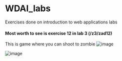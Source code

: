 # WDAI_labs
Exercises done on introduction to web applications labs
#### Most worth to see is exercise 12 in lab 3 (/z3/zad12)
This is game where you can shoot to zombie
![image](https://user-images.githubusercontent.com/57947739/224546408-84e5a2ff-d70b-4a1a-b519-a570e9572d04.png)

![image](https://user-images.githubusercontent.com/57947739/224546435-23a5fa03-8f59-4f5a-83d4-e39f0b4ecfa0.png)
